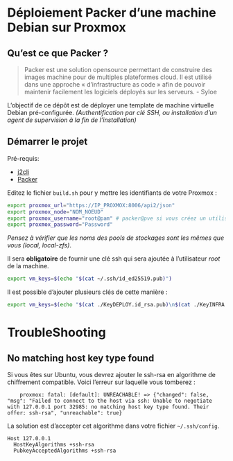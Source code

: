 
# Déploiement Packer d’une machine Debian sur Proxmox

## Qu’est ce que Packer ? 

> Packer est une solution opensource permettant de construire des images machine pour de multiples plateformes cloud. Il est utilisé dans une approche « d’infrastructure as code » afin de pouvoir maintenir facilement les logiciels déployés sur les serveurs. - Syloe 

L’objectif de ce dépôt est de déployer une template de machine virtuelle Debian pré-configurée. *(Authentification par clé SSH, ou installation d’un agent de supervision à la fin de l’installation)*

## Démarrer le projet

Pré-requis: 
- [j2cli](https://pypi.org/project/j2cli/) 
- [Packer](https://packer.io)

Editez le fichier `build.sh` pour y mettre les identifiants de votre Proxmox : 
```bash
export proxmox_url="https://IP_PROXMOX:8006/api2/json"
export proxmox_node="NOM_NOEUD"
export proxmox_username="root@pam" # packer@pve si vous créez un utilisateur "packer". 
export proxmox_password="Password"
```
*Pensez à vérifier que les noms des pools de stockages sont les mêmes que vous (local, local-zfs)*. 

Il sera **obligatoire** de fournir une clé ssh qui sera ajoutée à l’utilisateur *root* de la machine. 
```bash
export vm_keys=$(echo "$(cat ~/.ssh/id_ed25519.pub)")
```

Il est possible d’ajouter plusieurs clés de cette manière : 
```bash
export vm_keys=$(echo "$(cat ./KeyDEPLOY.id_rsa.pub)\n$(cat ./KeyINFRA.id_rsa.pub)\n$(cat ~/.ssh/id_rsa.pub)")
```

# TroubleShooting
## No matching host key type found
Si vous êtes sur Ubuntu, vous devrez ajouter le ssh-rsa en algorithme de chiffrement compatible. 
Voici l’erreur sur laquelle vous tomberez : 
```
    proxmox: fatal: [default]: UNREACHABLE! => {"changed": false, "msg": "Failed to connect to the host via ssh: Unable to negotiate with 127.0.0.1 port 32985: no matching host key type found. Their offer: ssh-rsa", "unreachable": true}
```

La solution est d’accepter cet algorithme dans votre fichier `~/.ssh/config`.
```
Host 127.0.0.1
  HostKeyAlgorithms +ssh-rsa
  PubkeyAcceptedAlgorithms +ssh-rsa
```
